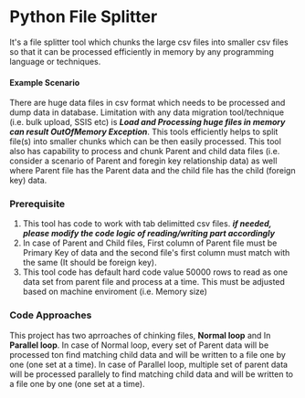 # Python File Splitter
It's a file splitter tool which chunks the large csv files into smaller csv files so that it can be processed efficiently in memory by any programming language or techniques. 

#### Example Scenario
There are huge data files in csv format which needs to be processed and dump data in database. Limitation with any data migration tool/technique (i.e. bulk upload, SSIS etc) is 
***Load and Processing huge files in memory can result OutOfMemory Exception***. This tools efficiently helps to split file(s) into smaller chunks which can be then easily 
processed. This tool also has capability to process and chunk Parent and child data files (i.e. consider a scenario of Parent and foregin key relationship data) as well where Parent
file has the Parent data and the child file has the child (foreign key) data.

### Prerequisite
1. This tool has code to work with tab delimitted csv files.
*****if needed, please modify the code logic of reading/writing part accordingly*****
2. In case of Parent and Child files, First column of Parent file must be Primary Key of data and the second file's first column must match with the same (It should be foreign key).
3. This tool code has default hard code value 50000 rows to read as one data set from parent file and process at a time. This must be adjusted based on machine enviroment (i.e. Memory size)

### Code Approaches
This project has two aprroaches of chinking files, ****Normal loop**** and In ****Parallel loop****. In case of Normal loop, every set of Parent data will be processed ton find matching 
child data and will be written to a file one by one (one set at a time). In case of Parallel loop, multiple set of parent data will be processed parallely to find matching child data
and will be written to a file one by one (one set at a time).
